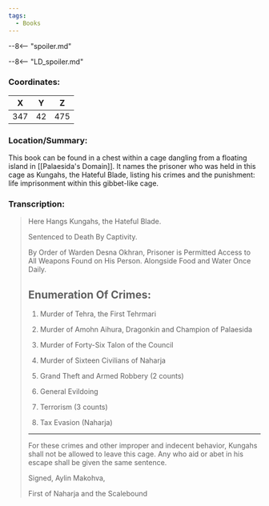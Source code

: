 ```yaml
---
tags:
  - Books
---
```


--8<-- "spoiler.md"

--8<-- "LD_spoiler.md"

### Coordinates:
| **X** | **Y**| **Z** |
|:-----:|:----:|:-----:|
|347  |42   |475  |

### Location/Summary:
This book can be found in a chest within a cage dangling from a floating island in [[Palaesida's Domain]]. It names the prisoner who was held in this cage as Kungahs, the Hateful Blade, listing his crimes and the punishment: life imprisonment within this gibbet-like cage.

### Transcription:
> Here Hangs Kungahs, the Hateful Blade.
>
> Sentenced to Death By Captivity.
>
> By Order of Warden Desna Okhran, Prisoner is Permitted Access to All Weapons Found on His Person. Alongside Food and Water Once Daily.
>
> Enumeration Of Crimes:
> -------------------
>
> 1. Murder of Tehra, the First Tehrmari
>
> 2. Murder of Amohn Aihura, Dragonkin and Champion of Palaesida
>
> 3. Murder of Forty-Six Talon of the Council
>
> 4. Murder of Sixteen Civilians of Naharja
>
> 5. Grand Theft and Armed Robbery (2 counts)
>
> 6. General Evildoing
>
> 7. Terrorism (3 counts)
>
> 8. Tax Evasion (Naharja)
> --------------------
> For these crimes and other improper and indecent behavior, Kungahs shall not be allowed to leave this cage. Any who aid or abet in his escape shall be given the same sentence.
>
> Signed, Aylin Makohva,
>
> First of Naharja and the Scalebound

